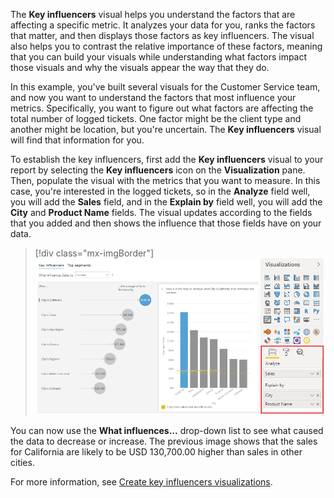 The **Key influencers** visual helps you understand the factors that are affecting a specific metric. It analyzes your data for you, ranks the factors that matter, and then displays those factors as key influencers. The visual also helps you to contrast the relative importance of these factors, meaning that you can build your visuals while understanding what factors impact those visuals and why the visuals appear the way that they do.

In this example, you've built several visuals for the Customer Service team, and now you want to understand the factors that most influence your metrics. Specifically, you want to figure out what factors are affecting the total number of logged tickets. One factor might be the client type and another might be location, but you're uncertain. The **Key influencers** visual will find that information for you.

To establish the key influencers, first add the **Key influencers** visual to your report by selecting the **Key influencers** icon on the **Visualization** pane. Then, populate the visual with the metrics that you want to measure. In this case, you're interested in the logged tickets, so in the **Analyze** field well, you will add the **Sales** field, and in the **Explain by** field well, you will add the **City** and **Product Name** fields. The visual updates according to the fields that you added and then shows the influence that those fields have on your data.

> [!div class="mx-imgBorder"]
> [![Screenshot of the Key influencers visual and Analyze field.](../media/3-use-key-influencers-visual-ssm.png)](../media/3-use-key-influencers-visual-ssm.png#lightbox)

You can now use the **What influences...** drop-down list to see what caused the data to decrease or increase. The previous image shows that the sales for California are likely to be USD 130,700.00 higher than sales in other cities.

For more information, see [Create key influencers visualizations](/power-bi/visuals/power-bi-visualization-influencers/?azure-portal=true).